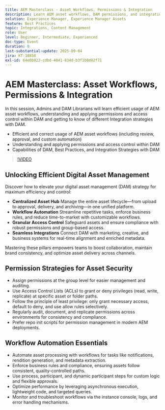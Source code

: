 ```yaml
---
title: AEM Masterclass - Asset Workflows, Permissions & Integration
description: Learn AEM asset workflows, DAM permissions, and integration strategies. Ideal for Admins and DAM Librarians seeking best practices and automation tips.
solution: Experience Manager, Experience Manager Assets
feature: Best Practices
topic: Integrations, Content Management
role: User
level: Beginner, Intermediate, Experienced
doc-type: Event
duration: 0
last-substantial-update: 2025-09-04
jira: KT-18858
exl-id: 64e0b923-cdbd-4841-834d-b3f1b8d82f71
---
```

# AEM Masterclass: Asset Workflows, Permissions & Integration

In this session, Admins and DAM Librarians will learn efficient usage of AEM asset workflows, understanding and applying permissions and access control within DAM and getting to know of different Integration strategies with DAM.

* Efficient and correct usage of AEM asset workflows (including review, approval, and custom automation)
* Understanding and applying permissions and access control within DAM
* Capabilities of DAM, Best Practices, and Integration Strategies with DAM

>[!VIDEO](https://video.tv.adobe.com/v/3471383/?learn=on&enablevpops)

## Unlocking Efficient Digital Asset Management

Discover how to elevate your digital asset management (DAM) strategy for maximum efficiency and control:

* **Centralized Asset Hub** Manage the entire asset lifecycle—from upload to approval, delivery, and archiving—in one unified platform.
* **Workflow Automation** Streamline repetitive tasks, enforce business rules, and reduce time-to-market with customizable workflows.
* **Granular Access Control** Safeguard assets and ensure compliance with robust permissions and group-based access.
* **Seamless Integrations** Connect DAM with marketing, creative, and business systems for real-time alignment and enriched metadata.

Mastering these pillars empowers teams to boost collaboration, maintain brand consistency, and optimize asset delivery across channels.

## Permission Strategies for Asset Security

* Assign permissions at the group level for easier management and auditing.
* Use Access Control Lists (ACLs) to grant or deny privileges (read, write, replicate) at specific asset or folder paths.
* Follow the principle of least privilege: only grant necessary access, default to deny, and use allow rules selectively.
* Regularly audit, document, and replicate permissions across environments for consistency and compliance.
* Prefer repo init scripts for permission management in modern AEM deployments.

## Workflow Automation Essentials

* Automate asset processing with workflows for tasks like notifications, rendition generation, and metadata extraction.
* Enforce business rules and compliance, ensuring assets follow consistent, quality-controlled paths.
* Use process, participant, and dynamic participant steps for custom logic and flexible approvals.
* Optimize performance by leveraging asynchronous execution, lightweight code, and targeted queries.
* Monitor and troubleshoot workflows via the instance console, logs, and error handling mechanisms.
